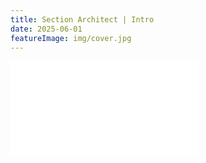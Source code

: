 ```yaml
---
title: Section Architect | Intro
date: 2025-06-01
featureImage: img/cover.jpg
---
```


<div class="video-container">
<iframe src="//player.bilibili.com/player.html?isOutside=true&aid=114595968589791&bvid=BV1GW7nzuETz&cid=30227893601&p=1" scrolling="no" border="0" frameborder="no" framespacing="0" allowfullscreen="true"></iframe>
</div>
